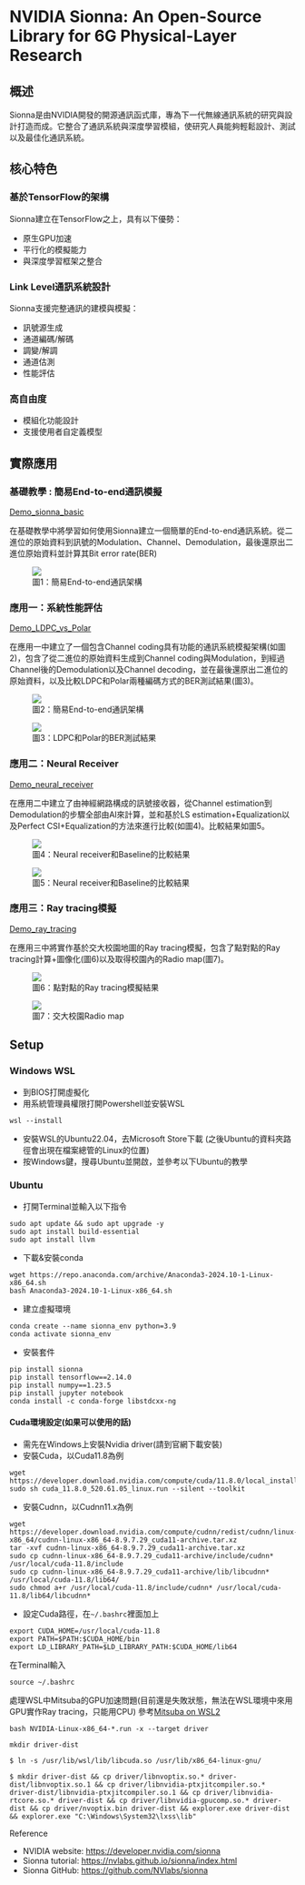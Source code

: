 # NVIDIA Sionna: An Open-Source Library for 6G Physical-Layer Research

## 概述

Sionna是由NVIDIA開發的開源通訊函式庫，專為下一代無線通訊系統的研究與設計打造而成。它整合了通訊系統與深度學習模組，使研究人員能夠輕鬆設計、測試以及最佳化通訊系統。

## 核心特色

### 基於TensorFlow的架構

Sionna建立在TensorFlow之上，具有以下優勢：
- 原生GPU加速
- 平行化的模擬能力
- 與深度學習框架之整合

### Link Level通訊系統設計

Sionna支援完整通訊的建模與模擬：
- 訊號源生成
- 通道編碼/解碼
- 調變/解調
- 通道估測
- 性能評估

### 高自由度

- 模組化功能設計
- 支援使用者自定義模型



## 實際應用
### 基礎教學 : 簡易End-to-end通訊模擬
[Demo_sionna_basic](sample_code/Demo_sionna_basic.ipynb)

在基礎教學中將學習如何使用Sionna建立一個簡單的End-to-end通訊系統。從二進位的原始資料到訊號的Modulation、Channel、Demodulation，最後還原出二進位原始資料並計算其Bit error rate(BER)
<figure>
  <img src="fig/sionna_simulate_basic.png">
  <figcaption>圖1：簡易End-to-end通訊架構</figcaption>
</figure>

### 應用一：系統性能評估
[Demo_LDPC_vs_Polar](sample_code/Demo_LDPC_vs_Polar.ipynb)

在應用一中建立了一個包含Channel coding具有功能的通訊系統模擬架構(如圖2)，包含了從二進位的原始資料生成到Channel coding與Modulation，到經過Channel後的Demodulation以及Channel decoding，並在最後還原出二進位的原始資料，以及比較LDPC和Polar兩種編碼方式的BER測試結果(圖3)。
<figure>
  <img src="fig/sionna_simulate_basic_encode.png">
  <figcaption>圖2：簡易End-to-end通訊架構</figcaption>
</figure>


<figure>
  <img src="fig/ldpc_vs_polar.png">
  <figcaption>圖3：LDPC和Polar的BER測試結果</figcaption>
</figure>



### 應用二：Neural Receiver
[Demo_neural_receiver](sample_code/Demo_neural_receiver.ipynb)

在應用二中建立了由神經網路構成的訊號接收器，從Channel estimation到Demodulation的步驟全部由AI來計算，並和基於LS estimation+Equalization以及Perfect CSI+Equalization的方法來進行比較(如圖4)。比較結果如圖5。
<figure>
  <img src="fig/sionna_neural_vs_baseline.png">
  <figcaption>圖4：Neural receiver和Baseline的比較結果</figcaption>
</figure>

<figure>
  <img src="fig/neural_vs_baseline.png">
  <figcaption>圖5：Neural receiver和Baseline的比較結果</figcaption>
</figure>


### 應用三：Ray tracing模擬
[Demo_ray_tracing](sample_code/Demo_ray_tracing.ipynb)

在應用三中將實作基於交大校園地圖的Ray tracing模擬，包含了點對點的Ray tracing計算+圖像化(圖6)以及取得校園內的Radio map(圖7)。

<figure>
  <img src="fig/demo_ray_tracing.png">
  <figcaption>圖6：點對點的Ray tracing模擬結果</figcaption>
</figure>
<figure>
  <img src="fig/demo_radio_map.png">
  <figcaption>圖7：交大校園Radio map</figcaption>
</figure>


## Setup

### Windows WSL
* 到BIOS打開虛擬化
* 用系統管理員權限打開Powershell並安裝WSL
```
wsl --install
```
* 安裝WSL的Ubuntu22.04，去Microsoft Store下載 (之後Ubuntu的資料夾路徑會出現在檔案總管的Linux的位置)
* 按Windows鍵，搜尋Ubuntu並開啟，並參考以下Ubuntu的教學
### Ubuntu
* 打開Terminal並輸入以下指令
```
sudo apt update && sudo apt upgrade -y
sudo apt install build-essential
sudo apt install llvm
```
* 下載&安裝conda
```
wget https://repo.anaconda.com/archive/Anaconda3-2024.10-1-Linux-x86_64.sh
bash Anaconda3-2024.10-1-Linux-x86_64.sh
```
* 建立虛擬環境
```
conda create --name sionna_env python=3.9
conda activate sionna_env
```
* 安裝套件
```
pip install sionna
pip install tensorflow==2.14.0
pip install numpy==1.23.5
pip install jupyter notebook
conda install -c conda-forge libstdcxx-ng
```

#### Cuda環境設定(如果可以使用的話)
* 需先在Windows上安裝Nvidia driver(請到官網下載安裝)
* 安裝Cuda，以Cuda11.8為例 
```
wget https://developer.download.nvidia.com/compute/cuda/11.8.0/local_installers/cuda_11.8.0_520.61.05_linux.run
sudo sh cuda_11.8.0_520.61.05_linux.run --silent --toolkit
```
* 安裝Cudnn，以Cudnn11.x為例
```
wget https://developer.download.nvidia.com/compute/cudnn/redist/cudnn/linux-x86_64/cudnn-linux-x86_64-8.9.7.29_cuda11-archive.tar.xz
tar -xvf cudnn-linux-x86_64-8.9.7.29_cuda11-archive.tar.xz
sudo cp cudnn-linux-x86_64-8.9.7.29_cuda11-archive/include/cudnn* /usr/local/cuda-11.8/include
sudo cp cudnn-linux-x86_64-8.9.7.29_cuda11-archive/lib/libcudnn* /usr/local/cuda-11.8/lib64/
sudo chmod a+r /usr/local/cuda-11.8/include/cudnn* /usr/local/cuda-11.8/lib64/libcudnn*
```
* 設定Cuda路徑，在```~/.bashrc```裡面加上
```
export CUDA_HOME=/usr/local/cuda-11.8
export PATH=$PATH:$CUDA_HOME/bin
export LD_LIBRARY_PATH=$LD_LIBRARY_PATH:$CUDA_HOME/lib64
```
在Terminal輸入
```
source ~/.bashrc
```

處理WSL中Mitsuba的GPU加速問題(目前還是失敗狀態，無法在WSL環境中來用GPU實作Ray tracing，只能用CPU)
參考[Mitsuba on WSL2](https://mitsuba.readthedocs.io/en/stable/src/optix_setup.html)
```
bash NVIDIA-Linux-x86_64-*.run -x --target driver

mkdir driver-dist

$ ln -s /usr/lib/wsl/lib/libcuda.so /usr/lib/x86_64-linux-gnu/

$ mkdir driver-dist && cp driver/libnvoptix.so.* driver-dist/libnvoptix.so.1 && cp driver/libnvidia-ptxjitcompiler.so.* driver-dist/libnvidia-ptxjitcompiler.so.1 && cp driver/libnvidia-rtcore.so.* driver-dist && cp driver/libnvidia-gpucomp.so.* driver-dist && cp driver/nvoptix.bin driver-dist && explorer.exe driver-dist && explorer.exe "C:\Windows\System32\lxss\lib"
```
Reference
* NVIDIA website: https://developer.nvidia.com/sionna
* Sionna tutorial: https://nvlabs.github.io/sionna/index.html
* Sionna GitHub: https://github.com/NVlabs/sionna
